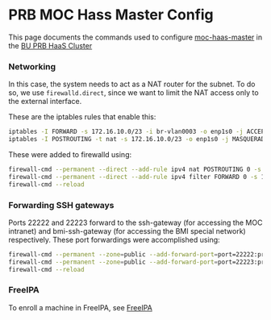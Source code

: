 # PRB MOC Hass Master Config
This page documents the commands used to configure [moc-haas-master](clusters/prb/HaaS-Development-Environment.html) in the [BU PRB HaaS Cluster](clusters/prb/BU-PRB-Cluster.html)

### Networking
In this case, the system needs to act as a NAT router for the subnet. To do so, we use `firewalld.direct`, since we want to limit the NAT access only to the external interface.

These are the iptables rules that enable this:
```bash
iptables -I FORWARD -s 172.16.10.0/23 -i br-vlan0003 -o enp1s0 -j ACCEPT
iptables -I POSTROUTING -t nat -s 172.16.10.0/23 -o enp1s0 -j MASQUERADE
```

These were added to firewalld using:
```bash
firewall-cmd --permanent --direct --add-rule ipv4 nat POSTROUTING 0 -s 172.16.10.0/23 -o enp1s0 -j MASQUERADE
firewall-cmd --permanent --direct --add-rule ipv4 filter FORWARD 0 -s 172.16.10.0/23 -i br-vlan0003 -o enp1s0 -j ACCEPT
firewall-cmd --reload
```

### Forwarding SSH gateways
Ports 22222 and 22223 forward to the ssh-gateway (for accessing the MOC intranet) and bmi-ssh-gateway (for accessing the BMI special network) respectively. These port forwardings were accomplished using:

```bash
firewall-cmd --permanent --zone=public --add-forward-port=port=22222:proto=tcp:toport=22:toaddr=172.16.10.100
firewall-cmd --permanent --zone=public --add-forward-port=port=22223:proto=tcp:toport=22:toaddr=172.16.10.99
firewall-cmd --reload
```

### FreeIPA
To enroll a machine in FreeIPA, see [FreeIPA](FreeIPA.html)

